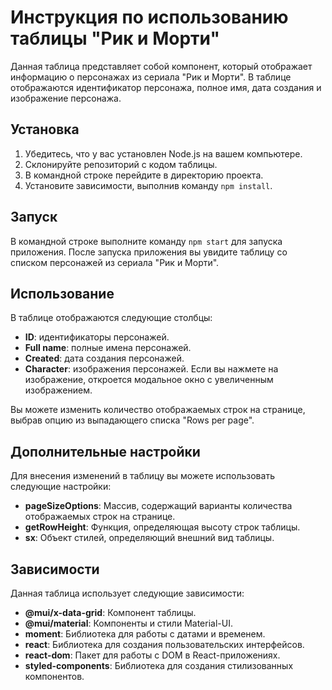 # Инструкция по использованию таблицы "Рик и Морти"

Данная таблица представляет собой компонент, который отображает информацию о персонажах из сериала "Рик и Морти". В таблице отображаются идентификатор персонажа, полное имя, дата создания и изображение персонажа.

## Установка

1. Убедитесь, что у вас установлен Node.js на вашем компьютере.
2. Склонируйте репозиторий с кодом таблицы.
3. В командной строке перейдите в директорию проекта.
4. Установите зависимости, выполнив команду `npm install`.

## Запуск

В командной строке выполните команду `npm start` для запуска приложения. После запуска приложения вы увидите таблицу со списком персонажей из сериала "Рик и Морти".

## Использование

В таблице отображаются следующие столбцы:

- **ID**: идентификаторы персонажей.
- **Full name**: полные имена персонажей.
- **Created**: дата создания персонажей.
- **Character**: изображения персонажей. Если вы нажмете на изображение, откроется модальное окно с увеличенным изображением.

Вы можете изменить количество отображаемых строк на странице, выбрав опцию из выпадающего списка "Rows per page".

## Дополнительные настройки

Для внесения изменений в таблицу вы можете использовать следующие настройки:

- **pageSizeOptions**: Массив, содержащий варианты количества отображаемых строк на странице.
- **getRowHeight**: Функция, определяющая высоту строк таблицы.
- **sx**: Объект стилей, определяющий внешний вид таблицы.

## Зависимости

Данная таблица использует следующие зависимости:

- **@mui/x-data-grid**: Компонент таблицы.
- **@mui/material**: Компоненты и стили Material-UI.
- **moment**: Библиотека для работы с датами и временем.
- **react**: Библиотека для создания пользовательских интерфейсов.
- **react-dom**: Пакет для работы с DOM в React-приложениях.
- **styled-components**: Библиотека для создания стилизованных компонентов.
